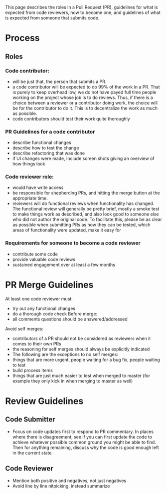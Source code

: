 This page describes the roles in a Pull Request (PR), guidelines for what is expected from code reviewers, how to become one, and guidelines of what is expected from someone that submits code.

# Process

## Roles
### Code contributor:
- will be just that, the person that submits a PR.
- a code contributor will be expected to do 99% of the work in a PR. That is purely to keep overhead low, we do not have payed full time people working on the project whose job is to do reviews. Thus, if there is a choice between a reviewer or a contributor doing work, the choice will be for the contributor to do it. This is to decentralize the work as much as possible.
- code contributors should test their work quite thoroughly 

### PR Guidelines for a code contributor
- describe functional changes
- describe how to test the change
- describe refactoring that was done
- if UI changes were made, include screen shots giving an overview of how things look

### Code reviewer role:
- would have write access
- be responsible for shepherding PRs, and hitting the merge button at the appropriate time.
- reviewers will do functional reviews when functionality has changed. The functional review will generally be pretty brief, mostly a smoke test to make things work as described, and also look good to someone else who did not author the original code. To facilitate this, please be as clear as possible when submitting PRs as how they can be tested, which areas of functionality were updated, make it easy for 

### Requirements for someone to become a code reviewer
- contribute some code
- provide valuable code reviews
- sustained engagement over at least a few months

# PR Merge Guidelines

At least one code reviewer must:
- try out any functional changes
- do a thorough code check
Before merge:
- all comments questions should be answered/addressed

Avoid self merges:
- contributors of a PR should not be considered as reviewers when it comes to their own PRs
- the reasoning for self merges should always be explicitly indicated
- The following are the exceptions to no self merges:
 - things that are more urgent, people waiting for a bug fix, people waiting to test
 - build process items
 - things that are just much easier to test when merged to master  (for example they only kick in when merging to master as well)

# Review Guidelines

## Code Submitter
- Focus on code updates first to respond to PR commentary. In places where there is disagreement, see if you can first update the code to achieve whatever possible common ground you might be able to find. Then for anything remaining, discuss why the code is good enough left in the current state. 

## Code Reviewer
- Mention both positive and negatives, not just negatives
- Avoid line by line nitpicking, instead summarize
